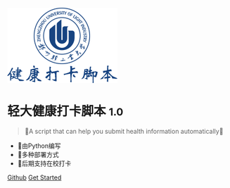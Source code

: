 ![logo](./images/logo2.png)

# 轻大健康打卡脚本 <small>1.0</small>

> 🎉A script that can help you submit health information automatically🎉

- 🎨由Python编写
- 🍔多种部署方式
- 👏后期支持在校打卡

[Github](https://github.com/billionray/ZZULI-COVID-healthreport)
[Get Started](#helloworld)

